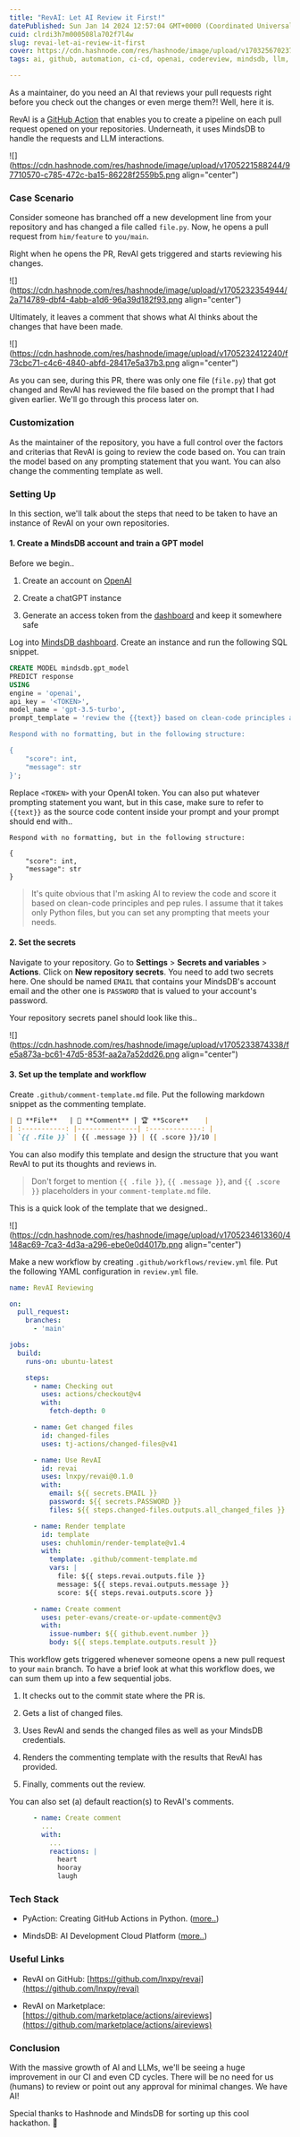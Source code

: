 ```yaml
---
title: "RevAI: Let AI Review it First!"
datePublished: Sun Jan 14 2024 12:57:04 GMT+0000 (Coordinated Universal Time)
cuid: clrdi3h7m000508la702f7l4w
slug: revai-let-ai-review-it-first
cover: https://cdn.hashnode.com/res/hashnode/image/upload/v1703256702376/45449a2b-bc28-4d32-9c6a-b94ea87c8833.png
tags: ai, github, automation, ci-cd, openai, codereview, mindsdb, llm, generative-ai, chatgpt, mindsdbhackathon

---
```


As a maintainer, do you need an AI that reviews your pull requests right before you check out the changes or even merge them?! Well, here it is.

RevAI is a [GitHub Action](https://github.com/features/actions) that enables you to create a pipeline on each pull request opened on your repositories. Underneath, it uses MindsDB to handle the requests and LLM interactions.

![](https://cdn.hashnode.com/res/hashnode/image/upload/v1705221588244/97710570-c785-472c-ba15-86228f2559b5.png align="center")

### Case Scenario

Consider someone has branched off a new development line from your repository and has changed a file called `file.py`. Now, he opens a pull request from `him/feature` to `you/main`.

Right when he opens the PR, RevAI gets triggered and starts reviewing his changes.

![](https://cdn.hashnode.com/res/hashnode/image/upload/v1705232354944/2a714789-dbf4-4abb-a1d6-96a39d182f93.png align="center")

Ultimately, it leaves a comment that shows what AI thinks about the changes that have been made.

![](https://cdn.hashnode.com/res/hashnode/image/upload/v1705232412240/f73cbc71-c4c6-4840-abfd-28417e5a37b3.png align="center")

As you can see, during this PR, there was only one file (`file.py`) that got changed and RevAI has reviewed the file based on the prompt that I had given earlier. We'll go through this process later on.

### Customization

As the maintainer of the repository, you have a full control over the factors and criterias that RevAI is going to review the code based on. You can train the model based on any prompting statement that you want. You can also change the commenting template as well.

### Setting Up

In this section, we'll talk about the steps that need to be taken to have an instance of RevAI on your own repositories.

#### 1\. Create a MindsDB account and train a GPT model

Before we begin..

1. Create an account on [OpenAI](https://openai.com/)
    
2. Create a chatGPT instance
    
3. Generate an access token from the [dashboard](https://platform.openai.com/api-keys) and keep it somewhere safe
    

Log into [MindsDB dashboard](https://cloud.mindsdb.com/). Create an instance and run the following SQL snippet.

```sql
CREATE MODEL mindsdb.gpt_model
PREDICT response
USING
engine = 'openai',
api_key = '<TOKEN>',
model_name = 'gpt-3.5-turbo',
prompt_template = 'review the {{text}} based on clean-code principles and pep rules then rate it from 1 to 10 and put it in the "score" field. Put your thoughts about it in one sentence in the "message" field.

Respond with no formatting, but in the following structure:

{
    "score": int,
    "message": str
}'; 
```

Replace `<TOKEN>` with your OpenAI token. You can also put whatever prompting statement you want, but in this case, make sure to refer to `{{text}}` as the source code content inside your prompt and your prompt should end with..

```plaintext
Respond with no formatting, but in the following structure:

{
    "score": int,
    "message": str
}
```

> It's quite obvious that I'm asking AI to review the code and score it based on clean-code principles and pep rules. I assume that it takes only Python files, but you can set any prompting that meets your needs.

#### 2\. Set the secrets

Navigate to your repository. Go to **Settings** &gt; **Secrets and variables** &gt; **Actions**. Click on **New repository secrets**. You need to add two secrets here. One should be named `EMAIL` that contains your MindsDB's account email and the other one is `PASSWORD` that is valued to your account's password.

Your repository secrets panel should look like this..

![](https://cdn.hashnode.com/res/hashnode/image/upload/v1705233874338/fe5a873a-bc61-47d5-853f-aa2a7a52dd26.png align="center")

#### 3\. Set up the template and workflow

Create `.github/comment-template.md` file. Put the following markdown snippet as the commenting template.

```markdown
| 📂 **File**   | 💬 **Comment** | 🏆 **Score**    |
| :-----------: |---------------| :-------------: |
| `{{ .file }}` | {{ .message }} | {{ .score }}/10 |
```

You can also modify this template and design the structure that you want RevAI to put its thoughts and reviews in.

> Don't forget to mention `{{ .file }}`, `{{ .message }}`, and `{{ .score }}` placeholders in your `comment-template.md` file.

This is a quick look of the template that we designed..

![](https://cdn.hashnode.com/res/hashnode/image/upload/v1705234613360/4148ac69-7ca3-4d3a-a296-ebe0e0d4017b.png align="center")

Make a new workflow by creating `.github/workflows/review.yml` file. Put the following YAML configuration in `review.yml` file.

```yaml
name: RevAI Reviewing

on:
  pull_request:
    branches:
      - 'main'

jobs:
  build:
    runs-on: ubuntu-latest

    steps:
      - name: Checking out
        uses: actions/checkout@v4
        with:
          fetch-depth: 0

      - name: Get changed files
        id: changed-files
        uses: tj-actions/changed-files@v41

      - name: Use RevAI
        id: revai
        uses: lnxpy/revai@0.1.0
        with:
          email: ${{ secrets.EMAIL }}
          password: ${{ secrets.PASSWORD }}
          files: ${{ steps.changed-files.outputs.all_changed_files }}

      - name: Render template
        id: template
        uses: chuhlomin/render-template@v1.4
        with:
          template: .github/comment-template.md
          vars: |
            file: ${{ steps.revai.outputs.file }}
            message: ${{ steps.revai.outputs.message }}
            score: ${{ steps.revai.outputs.score }}

      - name: Create comment
        uses: peter-evans/create-or-update-comment@v3
        with:
          issue-number: ${{ github.event.number }}
          body: ${{ steps.template.outputs.result }}
```

This workflow gets triggered whenever someone opens a new pull request to your `main` branch. To have a brief look at what this workflow does, we can sum them up into a few sequential jobs.

1. It checks out to the commit state where the PR is.
    
2. Gets a list of changed files.
    
3. Uses RevAI and sends the changed files as well as your MindsDB credentials.
    
4. Renders the commenting template with the results that RevAI has provided.
    
5. Finally, comments out the review.
    

You can also set (a) default reaction(s) to RevAI's comments.

```yaml
      - name: Create comment
        ...
        with:
          ...
          reactions: |
            heart
            hooray
            laugh
```

### Tech Stack

* PyAction: Creating GitHub Actions in Python. ([more..](http://pyaction.imsadra.me))
    
* MindsDB: AI Development Cloud Platform ([more..](http://mindsdb.com))
    

### Useful Links

* RevAI on GitHub: [https://github.com/lnxpy/revai](https://github.com/lnxpy/revai)
    
* RevAI on Marketplace: [https://github.com/marketplace/actions/aireviews](https://github.com/marketplace/actions/aireviews)
    

### Conclusion

With the massive growth of AI and LLMs, we'll be seeing a huge improvement in our CI and even CD cycles. There will be no need for us (humans) to review or point out any approval for minimal changes. We have AI!

Special thanks to Hashnode and MindsDB for sorting up this cool hackathon. 🍻